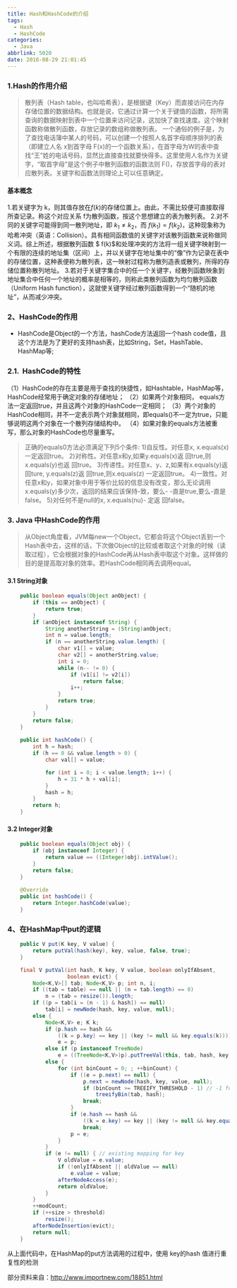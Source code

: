 ```yaml
---
title: Hash和HashCode的介绍
tags:
  - Hash
  - HashCode
categories:
  - Java
abbrlink: 5020
date: 2016-08-29 21:01:45
---
```


### 1.Hash的作用介绍
> 散列表（Hash table，也叫哈希表），是根据键（Key）而直接访问在内存存储位置的数据结构。也就是说，它通过计算一个关于键值的函数，将所需查询的数据映射到表中一个位置来访问记录，这加快了查找速度。这个映射函数称做散列函数，存放记录的数组称做散列表。
一个通俗的例子是，为了查找电话簿中某人的号码，可以创建一个按照人名首字母顺序排列的表（即建立人名 x到首字母 F(x)的一个函数关系），在首字母为W的表中查找“王”姓的电话号码，显然比直接查找就要快得多。这里使用人名作为关键字，“取首字母”是这个例子中散列函数的函数法则  F()，存放首字母的表对应散列表。关键字和函数法则理论上可以任意确定。

#### 基本概念
1.若关键字为 k，则其值存放在$f(k)$的存储位置上。由此，不需比较便可直接取得所查记录。称这个对应关系 f为散列函数，按这个思想建立的表为散列表。
2.对不同的关键字可能得到同一散列地址，即 $k_1 \neq k_2$，而 $f(k_1)=f(k_2)$，这种现象称为 哈希冲突（英语：Collision）。具有相同函数值的关键字对该散列函数来说称做同义词。综上所述，根据散列函数 $ f(k)$和处理冲突的方法将一组关键字映射到一个有限的连续的地址集（区间）上，并以关键字在地址集中的“像”作为记录在表中的存储位置，这种表便称为散列表，这一映射过程称为散列造表或散列，所得的存储位置称散列地址。
3.若对于关键字集合中的任一个关键字，经散列函数映象到地址集合中任何一个地址的概率是相等的，则称此类散列函数为均匀散列函数（Uniform Hash function），这就使关键字经过散列函数得到一个“随机的地址”，从而减少冲突。

### 2、HashCode的作用

- HashCode是Object的一个方法，hashCode方法返回一个hash code值，且这个方法是为了更好的支持hash表，比如String，Set，HashTable、HashMap等;

### 2.1.  HashCode的特性
（1）HashCode的存在主要是用于查找的快捷性，如Hashtable，HashMap等，HashCode经常用于确定对象的存储地址；
（2）如果两个对象相同， equals方法一定返回true，并且这两个对象的HashCode一定相同；
（3）两个对象的HashCode相同，并不一定表示两个对象就相同，即equals()不一定为true，只能够说明这两个对象在一个散列存储结构中。
（4）如果对象的equals方法被重写，那么对象的HashCode也尽量重写。

> 正确的equals0方法必须满足下列5个条件:
1)自反性。对任意x, x.equals(x)一定返回true。
2)对称性。对任意x和y,如果y.equals(x)返 回true,则x.equals(y)也返 回true。
3)传递性。对任意x、y、z,如果有x.equals(y)返 回ture, y.equals(z)返 回true,则x.equals(z) 一定返回true。
4)一致性。对任意x和y，如果对象中用于等价比较的信息没有改变，那么无论调用
x.equals(y)多少次，返回的结果应该保持-致，要么- -直是true,要么-直是false。
5)对任何不是null的x, x.equals(nu)- 定返 回false。


### 3. Java 中HashCode的作用

> 从Object角度看，JVM每new一个Object，它都会将这个Object丢到一个Hash表中去，这样的话，下次做Object的比较或者取这个对象的时候（读取过程），它会根据对象的HashCode再从Hash表中取这个对象。这样做的目的是提高取对象的效率。若HashCode相同再去调用equal。

#### 3.1 String对象

``` java
    public boolean equals(Object anObject) {
        if (this == anObject) {
            return true;
        }
        if (anObject instanceof String) {
            String anotherString = (String)anObject;
            int n = value.length;
            if (n == anotherString.value.length) {
                char v1[] = value;
                char v2[] = anotherString.value;
                int i = 0;
                while (n-- != 0) {
                    if (v1[i] != v2[i])
                        return false;
                    i++;
                }
                return true;
            }
        }
        return false;
    }
    
    public int hashCode() {
        int h = hash;
        if (h == 0 && value.length > 0) {
            char val[] = value;

            for (int i = 0; i < value.length; i++) {
                h = 31 * h + val[i];
            }
            hash = h;
        }
        return h;
    }
```


#### 3.2 Integer对象

```java
    public boolean equals(Object obj) {
        if (obj instanceof Integer) {
            return value == ((Integer)obj).intValue();
        }
        return false;
    }
    
    @Override
    public int hashCode() {
        return Integer.hashCode(value);
    }
```

### 4、在HashMap中put的逻辑

```java
    public V put(K key, V value) {
        return putVal(hash(key), key, value, false, true);
    }

    final V putVal(int hash, K key, V value, boolean onlyIfAbsent,
                   boolean evict) {
        Node<K,V>[] tab; Node<K,V> p; int n, i;
        if ((tab = table) == null || (n = tab.length) == 0)
            n = (tab = resize()).length;
        if ((p = tab[i = (n - 1) & hash]) == null)
            tab[i] = newNode(hash, key, value, null);
        else {
            Node<K,V> e; K k;
            if (p.hash == hash &&
                ((k = p.key) == key || (key != null && key.equals(k))))
                e = p;
            else if (p instanceof TreeNode)
                e = ((TreeNode<K,V>)p).putTreeVal(this, tab, hash, key, value);
            else {
                for (int binCount = 0; ; ++binCount) {
                    if ((e = p.next) == null) {
                        p.next = newNode(hash, key, value, null);
                        if (binCount >= TREEIFY_THRESHOLD - 1) // -1 for 1st
                            treeifyBin(tab, hash);
                        break;
                    }
                    if (e.hash == hash &&
                        ((k = e.key) == key || (key != null && key.equals(k))))
                        break;
                    p = e;
                }
            }
            if (e != null) { // existing mapping for key
                V oldValue = e.value;
                if (!onlyIfAbsent || oldValue == null)
                    e.value = value;
                afterNodeAccess(e);
                return oldValue;
            }
        }
        ++modCount;
        if (++size > threshold)
            resize();
        afterNodeInsertion(evict);
        return null;
    }

```
从上面代码中，在HashMap的put方法调用的过程中，使用 key的hash 值进行重复性的检测


部分资料来自：http://www.importnew.com/18851.html






